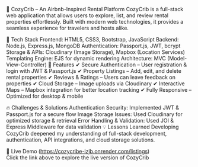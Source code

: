 🏡 CozyCrib – An Airbnb-Inspired Rental Platform
CozyCrib is a full-stack web application that allows users to explore, list, and review rental properties effortlessly. Built with modern web technologies, it provides a seamless experience for travelers and hosts alike.

🚀 Tech Stack
Frontend: HTML5, CSS3, Bootstrap, JavaScript
Backend: Node.js, Express.js, MongoDB
Authentication: Passport.js, JWT, bcrypt
Storage & APIs: Cloudinary (Image Storage), Mapbox (Location Services)
Templating Engine: EJS for dynamic rendering
Architecture: MVC (Model-View-Controller)
🎯 Features
✔ Secure Authentication – User registration & login with JWT & Passport.js
✔ Property Listings – Add, edit, and delete rental properties
✔ Reviews & Ratings – Users can leave feedback on properties
✔ Cloud Storage – Image uploads via Cloudinary
✔ Interactive Maps – Mapbox integration for better location tracking
✔ Fully Responsive – Optimized for desktop & mobile

🔥 Challenges & Solutions
Authentication Security: Implemented JWT & Passport.js for a secure flow
Image Storage Issues: Used Cloudinary for optimized storage & retrieval
Error Handling & Validation: Used JOI & Express Middleware for data validation
💡 Lessons Learned
Developing CozyCrib deepened my understanding of full-stack development, authentication, API integrations, and cloud storage solutions.

🔗 Live Demo (https://cozycribe-izjb.onrender.com/listings)  
Click the link above to explore the live version of CozyCrib
